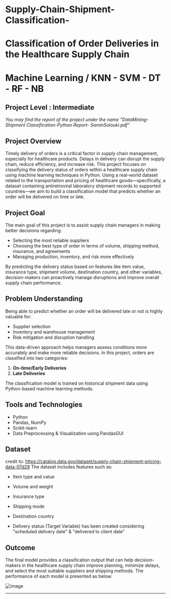 # Supply-Chain-Shipment-Classification-

#  Classification of Order Deliveries in the Healthcare Supply Chain 
# Machine Learning / KNN - SVM - DT - RF - NB 
## Project Level : Intermediate 
*You may find the report of the project under the name "DataMining-Shipment Classification-Python Report- SaminSolouki.pdf"*

##  Project Overview

Timely delivery of orders is a critical factor in supply chain management, especially for healthcare products. Delays in delivery can disrupt the supply chain, reduce efficiency, and increase risk. This project focuses on classifying the delivery status of orders within a healthcare supply chain using machine learning techniques in Python.
Using a real-world dataset related to the transportation and pricing of healthcare goods—specifically, a dataset containing antiretroviral laboratory shipment records to supported countries—we aim to build a classification model that predicts whether an order will be delivered on time or late.

##  Project Goal

The main goal of this project is to assist supply chain managers in making better decisions regarding:

- Selecting the most reliable suppliers  
- Choosing the best type of order in terms of volume, shipping method, insurance, and agreements  
- Managing production, inventory, and risk more effectively  

By predicting the delivery status based on features like item value, insurance type, shipment volume, destination country, and other variables, decision-makers can proactively manage disruptions and improve overall supply chain performance.

##  Problem Understanding

Being able to predict whether an order will be delivered late or not is highly valuable for:
- Supplier selection  
- Inventory and warehouse management  
- Risk mitigation and disruption handling  

This data-driven approach helps managers assess conditions more accurately and make more reliable decisions. In this project, orders are classified into two categories:

1. **On-time/Early Deliveries**  
2. **Late Deliveries**  

The classification model is trained on historical shipment data using Python-based machine learning methods.

##  Tools and Technologies

- Python  
- Pandas, NumPy  
- Scikit-learn  
- Data Preprocessing & Visualization using PandasGUI

##  Dataset
credit to: https://catalog.data.gov/dataset/supply-chain-shipment-pricing-data-07d29
The dataset includes features such as:
- Item type and value  
- Volume and weight  
- Insurance type  
- Shipping mode  
- Destination country
  
- Delivery status (Target Variable) has been created considering "scheduled delivery date" & "delivered to client date"


##  Outcome

The final model provides a classification output that can help decision-makers in the healthcare supply chain improve planning, minimize delays, and select the most suitable suppliers and shipping methods. 
The performance of each model is presented as below: 

![image](https://github.com/user-attachments/assets/eae57aa9-c712-4198-8588-25b006e2b40b)

---
